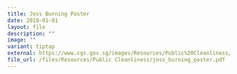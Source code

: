```yaml
---
title: Joss Burning Poster
date: 2019-01-01
layout: file
description: ""
image: ""
variant: tiptap
external: https://www.cgs.gov.sg/images/Resources/Public%20Cleanliness/joss_burning_poster.jpg
file_url: /files/Resources/Public Cleanliness/joss_burning_poster.pdf
---
```

